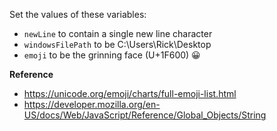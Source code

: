 Set the values of these variables:

- `newLine` to contain a single new line character
- `windowsFilePath` to be C:\\Users\\Rick\\Desktop
- `emoji` to be the grinning face (U+1F600) <span>&#x1F600;</span>

**Reference**

- https://unicode.org/emoji/charts/full-emoji-list.html
- https://developer.mozilla.org/en-US/docs/Web/JavaScript/Reference/Global_Objects/String
